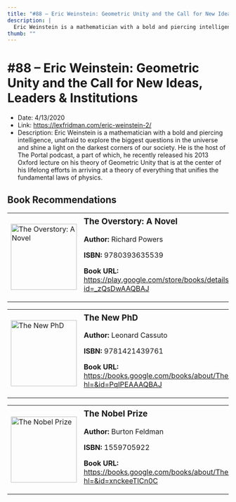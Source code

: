 ```yaml
---
title: "#88 – Eric Weinstein: Geometric Unity and the Call for New Ideas, Leaders & Institutions"
description: |
  Eric Weinstein is a mathematician with a bold and piercing intelligence, unafraid to explore the biggest questions in the universe and shine a light on the darkest corners of our society. He is the host of The Portal podcast, a part of which, he recently released his 2013 Oxford lecture on his theory of Geometric Unity that is at the center of his lifelong efforts in arriving at a theory of everything that unifies the fundamental laws of physics."
thumb: ""
---
```


# #88 – Eric Weinstein: Geometric Unity and the Call for New Ideas, Leaders & Institutions

  - Date: 4/13/2020
  - Link: https://lexfridman.com/eric-weinstein-2/
  - Description: Eric Weinstein is a mathematician with a bold and piercing intelligence, unafraid to explore the biggest questions in the universe and shine a light on the darkest corners of our society. He is the host of The Portal podcast, a part of which, he recently released his 2013 Oxford lecture on his theory of Geometric Unity that is at the center of his lifelong efforts in arriving at a theory of everything that unifies the fundamental laws of physics.

## Book Recommendations

<table style="border: none;"><tr style="border: none;"><td style="border: none;"><img src="http://books.google.com/books/content?id=_zQsDwAAQBAJ&printsec=frontcover&img=1&zoom=1&edge=curl&source=gbs_api" alt="The Overstory: A Novel" width="150" style="vertical-align: top;"></td><td style="border: none; vertical-align: top;"><h3 style='margin-top: 5'>The Overstory: A Novel</h3><p><strong>Author:</strong> Richard Powers</p><p><strong>ISBN:</strong> 9780393635539</p><p><strong>Book URL:</strong> <a href="https://play.google.com/store/books/details?id=_zQsDwAAQBAJ">https://play.google.com/store/books/details?id=_zQsDwAAQBAJ</a></p></td></tr></table>
<table style="border: none;"><tr style="border: none;"><td style="border: none;"><img src="http://books.google.com/books/content?id=PqIPEAAAQBAJ&printsec=frontcover&img=1&zoom=1&edge=curl&source=gbs_api" alt="The New PhD" width="150" style="vertical-align: top;"></td><td style="border: none; vertical-align: top;"><h3 style='margin-top: 5'>The New PhD</h3><p><strong>Author:</strong> Leonard Cassuto</p><p><strong>ISBN:</strong> 9781421439761</p><p><strong>Book URL:</strong> <a href="https://books.google.com/books/about/The_New_PhD.html?hl=&id=PqIPEAAAQBAJ">https://books.google.com/books/about/The_New_PhD.html?hl=&id=PqIPEAAAQBAJ</a></p></td></tr></table>
<table style="border: none;"><tr style="border: none;"><td style="border: none;"><img src="http://books.google.com/books/content?id=xnckeeTICn0C&printsec=frontcover&img=1&zoom=1&edge=curl&source=gbs_api" alt="The Nobel Prize" width="150" style="vertical-align: top;"></td><td style="border: none; vertical-align: top;"><h3 style='margin-top: 5'>The Nobel Prize</h3><p><strong>Author:</strong> Burton Feldman</p><p><strong>ISBN:</strong> 1559705922</p><p><strong>Book URL:</strong> <a href="https://books.google.com/books/about/The_Nobel_Prize.html?hl=&id=xnckeeTICn0C">https://books.google.com/books/about/The_Nobel_Prize.html?hl=&id=xnckeeTICn0C</a></p></td></tr></table>

